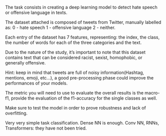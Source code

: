 The task consists in creating a deep learning model to detect hate speech or offensive language in texts.

The dataset attached is composed of tweets from Twitter, manually labelled as: 0 - hate speech 1 - offensive language 2 - neither.

Each entry of the dataset has 7 features, representing: the index, the class, the number of words for each of the three categories and the text.

Due to the nature of the study, it’s important to note that this dataset contains text that can be considered racist, sexist, homophobic, or generally offensive.

Hint: keep in mind that tweets are full of noisy information(Hashtag, mentions, emoji, etc...), a good pre-processing phase could improve the performances of your models.  

The metric you will need to use to evaluate the overall results is the macro-f1, provide the evaluation of the f1-accuracy for the single classes as well.

Make sure to test the model in order to prove robustness and lack of overfitting.

Very very simple task classification. Dense NN is enough. 
Conv NN, RNNs, Transformers: they have not been tried.

